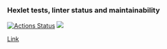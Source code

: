 ### Hexlet tests, linter status and maintainability
[![Actions Status](https://github.com/KristinaDegtereva/frontend-project-11/workflows/hexlet-check/badge.svg)](https://github.com/KristinaDegtereva/frontend-project-11/actions) <a href="https://codeclimate.com/github/KristinaDegtereva/frontend-project-11/maintainability"><img src="https://api.codeclimate.com/v1/badges/b983697d906964f63d60/maintainability" /></a>

<a href="https://frontend-project-11-8u8o-kristinas-projects-97d5929c.vercel.app">Link</a>